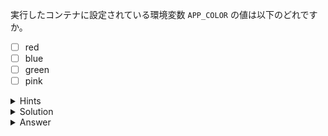 実行したコンテナに設定されている環境変数 `APP_COLOR` の値は以下のどれですか。

- [ ] red
- [ ] blue
- [ ] green
- [ ] pink

<details>
  <summary>Hints</summary>

まず `docker container ls` コマンドを実行し、コンテナ ID かコンテナ名を確認します。  
そして `docker container inspect <CONTAINER_ID | CONTAINER_NAME>`{{copy}} コマンドを実行し `Env` セクションを確認します。

</details>

<details>
  <summary>Solution</summary>

`docker container inspect <CONTAINER_ID | CONTAINER_NAME> | grep -A 10 Env`{{copy}} を実行します。

</details>

<details>
  <summary>Answer</summary>

blue

</details>
